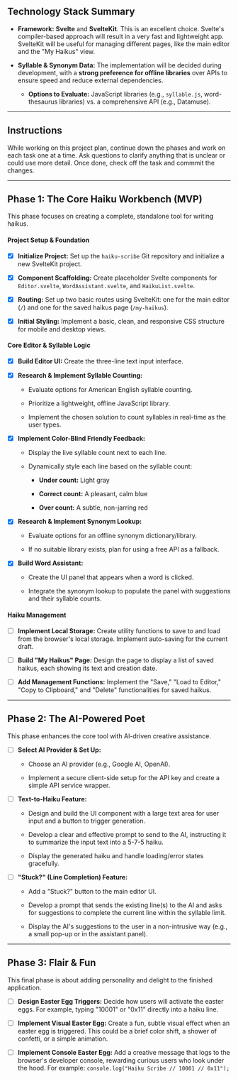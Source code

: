 ## Technology Stack Summary

- **Framework:** **Svelte** and **SvelteKit**. This is an excellent choice. Svelte's compiler-based approach will result in a very fast and lightweight app. SvelteKit will be useful for managing different pages, like the main editor and the "My Haikus" view.

- **Syllable & Synonym Data:** The implementation will be decided during development, with a **strong preference for offline libraries** over APIs to ensure speed and reduce external dependencies.

    - **Options to Evaluate:** JavaScript libraries (e.g., `syllable.js`, word-thesaurus libraries) vs. a comprehensive API (e.g., Datamuse).

---

## Instructions

While working on this project plan, continue down the phases and work on
each task one at a time. Ask questions to clarify anything that is unclear
or could use more detail. Once done, check off the task and commmit the changes.

---

## Phase 1: The Core Haiku Workbench (MVP)

This phase focuses on creating a complete, standalone tool for writing haikus.

#### **Project Setup & Foundation**

- [x] **Initialize Project:** Set up the `haiku-scribe` Git repository and initialize a new SvelteKit project.

- [x] **Component Scaffolding:** Create placeholder Svelte components for `Editor.svelte`, `WordAssistant.svelte`, and `HaikuList.svelte`.

- [x] **Routing:** Set up two basic routes using SvelteKit: one for the main editor (`/`) and one for the saved haikus page (`/my-haikus`).

- [x] **Initial Styling:** Implement a basic, clean, and responsive CSS structure for mobile and desktop views.


#### **Core Editor & Syllable Logic**

- [x] **Build Editor UI:** Create the three-line text input interface.

- [x] **Research & Implement Syllable Counting:**

    - Evaluate options for American English syllable counting.

    - Prioritize a lightweight, offline JavaScript library.

    - Implement the chosen solution to count syllables in real-time as the user types.

- [x] **Implement Color-Blind Friendly Feedback:**

    - Display the live syllable count next to each line.

    - Dynamically style each line based on the syllable count:

        - **Under count:** Light gray

        - **Correct count:** A pleasant, calm blue

        - **Over count:** A subtle, non-jarring red

- [x] **Research & Implement Synonym Lookup:**

    - Evaluate options for an offline synonym dictionary/library.

    - If no suitable library exists, plan for using a free API as a fallback.

- [x] **Build Word Assistant:**

    - Create the UI panel that appears when a word is clicked.

    - Integrate the synonym lookup to populate the panel with suggestions and their syllable counts.


#### **Haiku Management**

- [ ] **Implement Local Storage:** Create utility functions to save to and load from the browser's local storage. Implement auto-saving for the current draft.

- [ ] **Build "My Haikus" Page:** Design the page to display a list of saved haikus, each showing its text and creation date.

- [ ] **Add Management Functions:** Implement the "Save," "Load to Editor," "Copy to Clipboard," and "Delete" functionalities for saved haikus.


---

## Phase 2: The AI-Powered Poet

This phase enhances the core tool with AI-driven creative assistance.

- [ ] **Select AI Provider & Set Up:**

    - Choose an AI provider (e.g., Google AI, OpenAI).

    - Implement a secure client-side setup for the API key and create a simple API service wrapper.

- [ ] **Text-to-Haiku Feature:**

    - Design and build the UI component with a large text area for user input and a button to trigger generation.

    - Develop a clear and effective prompt to send to the AI, instructing it to summarize the input text into a 5-7-5 haiku.

    - Display the generated haiku and handle loading/error states gracefully.

- [ ] **"Stuck?" (Line Completion) Feature:**

    - Add a "Stuck?" button to the main editor UI.

    - Develop a prompt that sends the existing line(s) to the AI and asks for suggestions to complete the current line within the syllable limit.

    - Display the AI's suggestions to the user in a non-intrusive way (e.g., a small pop-up or in the assistant panel).


---

## Phase 3: Flair & Fun

This final phase is about adding personality and delight to the finished application.

- [ ] **Design Easter Egg Triggers:** Decide how users will activate the easter eggs. For example, typing "10001" or "0x11" directly into a haiku line.

- [ ] **Implement Visual Easter Egg:** Create a fun, subtle visual effect when an easter egg is triggered. This could be a brief color shift, a shower of confetti, or a simple animation.

- [ ] **Implement Console Easter Egg:** Add a creative message that logs to the browser's developer console, rewarding curious users who look under the hood. For example: `console.log("Haiku Scribe // 10001 // 0x11");`